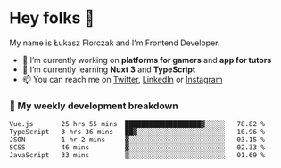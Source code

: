 # Hey folks 👋

My name is Łukasz Florczak and I'm Frontend Developer. 

- 🔭 I’m currently working on **platforms for gamers** and **app for tutors**
- 🌱 I’m currently learning **Nuxt 3** and **TypeScript**
- 📫 You can reach me on [Twitter](https://twitter.com/lukaszflorczak), [LinkedIn](https://pl.linkedin.com/in/lukasz-florczak) or [Instagram](https://instagram.com/lukaszflorczak)


### 🧮 My weekly development breakdown

<!--START_SECTION:waka-->
```text
Vue.js       25 hrs 55 mins  ███████████████████▓░░░░░   78.82 % 
TypeScript   3 hrs 36 mins   ██▓░░░░░░░░░░░░░░░░░░░░░░   10.96 % 
JSON         1 hr 2 mins     ▓░░░░░░░░░░░░░░░░░░░░░░░░   03.15 % 
SCSS         46 mins         ▓░░░░░░░░░░░░░░░░░░░░░░░░   02.33 % 
JavaScript   33 mins         ▒░░░░░░░░░░░░░░░░░░░░░░░░   01.69 % 
```
<!--END_SECTION:waka-->

<!--
**lukaszflorczak/lukaszflorczak** is a ✨ _special_ ✨ repository because its `README.md` (this file) appears on your GitHub profile.

Here are some ideas to get you started:

- 🔭 I’m currently working on ...
- 🌱 I’m currently learning ...
- 👯 I’m looking to collaborate on ...
- 🤔 I’m looking for help with ...
- 💬 Ask me about ...
- 📫 How to reach me: ...
- 😄 Pronouns: ...
- ⚡ Fun fact: ...
-->
